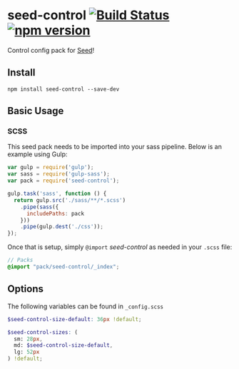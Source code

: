 # seed-control [![Build Status](https://travis-ci.org/helpscout/seed-control.svg?branch=master)](https://travis-ci.org/helpscout/seed-control) [![npm version](https://badge.fury.io/js/seed-control.svg)](https://badge.fury.io/js/seed-control)

Control config pack for [Seed](https://github.com/helpscout/seed)!

## Install
```
npm install seed-control --save-dev
```


## Basic Usage

### SCSS
This seed pack needs to be imported into your sass pipeline. Below is an example using Gulp:


```javascript
var gulp = require('gulp');
var sass = require('gulp-sass');
var pack = require('seed-control');

gulp.task('sass', function () {
  return gulp.src('./sass/**/*.scss')
    .pipe(sass({
      includePaths: pack
    }))
    .pipe(gulp.dest('./css'));
});
```

Once that is setup, simply `@import` *seed-control* as needed in your `.scss` file:

```scss
// Packs
@import "pack/seed-control/_index";
```

## Options

The following variables can be found in `_config.scss`

```scss
$seed-control-size-default: 36px !default;

$seed-control-sizes: (
  sm: 28px,
  md: $seed-control-size-default,
  lg: 52px
) !default;
```
